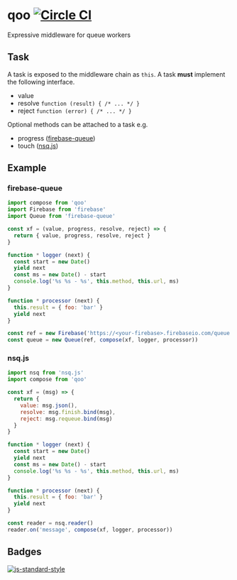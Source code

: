 # qoo [![Circle CI](https://circleci.com/gh/hden/qoo.svg?style=svg)](https://circleci.com/gh/hden/qoo)
Expressive middleware for queue workers

## Task

A task is exposed to the middleware chain as `this`. A task **must** implement
the following interface.

- value
- resolve `function (result) { /* ... */ }`
- reject `function (error) { /* ... */ }`

Optional methods can be attached to a task e.g.

- progress ([firebase-queue](https://github.com/firebase/firebase-queue))
- touch ([nsq.js](https://github.com/segmentio/nsq.js))

## Example

### firebase-queue

```js
import compose from 'qoo'
import Firebase from 'firebase'
import Queue from 'firebase-queue'

const xf = (value, progress, resolve, reject) => {
  return { value, progress, resolve, reject }
}

function * logger (next) {
  const start = new Date()
  yield next
  const ms = new Date() - start
  console.log('%s %s - %s', this.method, this.url, ms)
}

function * processor (next) {
  this.result = { foo: 'bar' }
  yield next
}

const ref = new Firebase('https://<your-firebase>.firebaseio.com/queue')
const queue = new Queue(ref, compose(xf, logger, processor))
```

### nsq.js

```js
import nsq from 'nsq.js'
import compose from 'qoo'

const xf = (msg) => {
  return {
    value: msg.json(),
    resolve: msg.finish.bind(msg),
    reject: msg.requeue.bind(msg)
  }
}

function * logger (next) {
  const start = new Date()
  yield next
  const ms = new Date() - start
  console.log('%s %s - %s', this.method, this.url, ms)
}

function * processor (next) {
  this.result = { foo: 'bar' }
  yield next
}

const reader = nsq.reader()
reader.on('message', compose(xf, logger, processor))
```

## Badges

[![js-standard-style](https://cdn.rawgit.com/feross/standard/master/badge.svg)](https://github.com/feross/standard)
